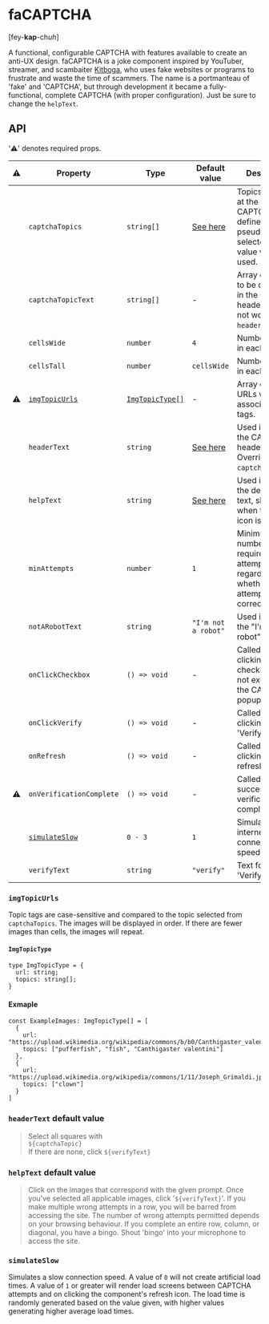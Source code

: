 # faCAPTCHA
[fey-**kap**-ch*uh*] 

A functional, configurable CAPTCHA with features available to create an anti-UX design. faCAPTCHA is a joke component inspired by YouTuber, streamer, and scambaiter [Kitboga](https://www.youtube.com/c/KitbogaShow), who uses fake websites or programs to frustrate and waste the time of scammers. The name is a portmanteau of 'fake' and 'CAPTCHA', but through development it became a fully-functional, complete CAPTCHA (with proper configuration). Just be sure to change the `helpText`.


## API
'⚠️' denotes required props.

| ⚠️ | Property           | Type         | Default value | Description |
| --- | ------------------ | ------------ | ------------ | ----------- |
|     | `captchaTopics`    | `string[]`   | [See here](https://github.com/dylandbl/faCAPTCHA/blob/main/src/lib/utils/stringsToFind.ts) | Topics displayed at the top of the CAPTCHA. If not defined, a pseudorandomly selected default value will be used. | 
|     | `captchaTopicText` | `string[]`   | -            | Array of topics to be displayed in the CAPTCHA header. Does not work with `headerText`. |
|     | `cellsWide`        | `number`     | `4`          | Number of cells in each row. |
|     | `cellsTall`        | `number`     | `cellsWide`  | Number of cells in each column. |
| ⚠️ | [`imgTopicUrls`](#imgtopicurls)     | [`ImgTopicType[]`](#imgtopictype) | - | Array of image URLs with associated topic tags. |
|     | `headerText`       | `string`     | [See here](#headertext-default-value) | Used in place of the CAPTCHA header text. Overrides `captchaTopic`.
|     | `helpText`         | `string`     | [See here](#helptext-default-value) | Used in place of the default help text, shown when the '?' icon is clicked. |
|     | `minAttempts`      | `number`     | `1`          | Minimum number of required attempts, regardless of whether the attempts are correct or not. |
|     | `notARobotText`    | `string`     | `"I'm not a robot"` | Used in place of the "I'm not a robot" text. |
|     | `onClickCheckbox`  | `() => void` | -            | Called on clicking the checkbox. Does not execute if the CAPTCHA popup is open. |
|     | `onClickVerify`    | `() => void` | -            | Called on clicking the 'Verify' button. |
|     | `onRefresh`        | `() => void` | -            | Called on clicking the refresh icon. |
| ⚠️ | `onVerificationComplete` | `() => void` | -      | Called on successful verification completion. |
|     | [`simulateSlow`](#simulateslow)     | `0 - 3`      | `1`          | Simulates a slow internet connection speed. |
|     | `verifyText`       | `string`     | `"verify"`   | Text for the 'Verify' button. |

### `imgTopicUrls`
Topic tags are case-sensitive and compared to the topic selected from `captchaTopics`. The images will be displayed in order. If there are fewer images than cells, the images will repeat. 

#### `ImgTopicType`
```TS
type ImgTopicType = {
  url: string;
  topics: string[];
}
```

#### Exmaple
```TS
const ExampleImages: ImgTopicType[] = [
  {
    url: "https://upload.wikimedia.org/wikipedia/commons/b/b0/Canthigaster_valentini_1.jpg",
    topics: ["pufferfish", "fish", "Canthigaster valentini"]
  },
  {
    url: "https://upload.wikimedia.org/wikipedia/commons/1/11/Joseph_Grimaldi.jpg",
    topics: ["clown"]
  }
]
```

### `headerText` default value

> Select all squares with <br>
> `${captchaTopic}` <br>
> If there are none, click `${verifyText}` <br>

### `helpText` default value
> Click on the images that correspond with the given prompt. Once you've selected all applicable images, click '`${verifyText}`'. If you make multiple wrong attempts in a row, you will be barred from accessing the site. The number of wrong attempts permitted depends on your browsing behaviour. If you complete an entire row, column, or diagonal, you have a bingo. Shout 'bingo' into your microphone to access the site.

### `simulateSlow`
Simulates a slow connection speed. A value of `0` will not create artificial load times. A value of `1` or greater will render load screens between CAPTCHA attempts and on clicking the component's refresh icon. The load time is randomly generated based on the value given, with higher values generating higher average load times.
